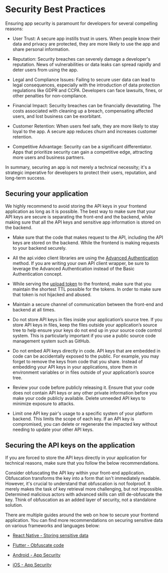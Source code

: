 # Security Best Practices

Ensuring app security is paramount for developers for several compelling reasons:

* User Trust: A secure app instills trust in users. When people know their data and privacy are protected, they are more likely to use the app and share personal information.

* Reputation: Security breaches can severely damage a developer's reputation. News of vulnerabilities or data leaks can spread rapidly and deter users from using the app.

* Legal and Compliance Issues: Failing to secure user data can lead to legal consequences, especially with the introduction of data protection regulations like GDPR and CCPA. Developers can face lawsuits, fines, or other penalties for non-compliance.

* Financial Impact: Security breaches can be financially devastating. The costs associated with cleaning up a breach, compensating affected users, and lost business can be exorbitant.

* Customer Retention: When users feel safe, they are more likely to stay loyal to the app. A secure app reduces churn and increases customer retention.

* Competitive Advantage: Security can be a significant differentiator. Apps that prioritize security can gain a competitive edge, attracting more users and business partners.

In summary, securing an app is not merely a technical necessity; it's a strategic imperative for developers to protect their users, reputation, and long-term success.

## Securing your application

We highly recommend to avoid storing the API keys in your frontend application as long as it is possible. The best way to make sure that your API keys are secure is separating the front-end and the backend, while making sure that all the API keys and sensitive app information is stored on the backend.

* Make sure that the code that makes request to the API, including the API keys are stored on the backend. While the frontend is making requests to your backend securely. 

* All the api.video client libraries are using the [Advanced Authentication](https://docs.api.video/reference/disposable-bearer-token-authentication) method. If you are writing your own API client wrapper, be sure to leverage the Advanced Authentication instead of the Basic Authentication concept.

* While serving the [upload token](https://docs.api.video/vod/delegated-upload-tokens) to the frontend, make sure that you maintain the shortest TTL possible for the tokens. In order to make sure that token is not hijacked and abused.

* Maintain a secure channel of communication between the front-end and backend at all times.

* Do not store API keys in files inside your application’s source tree. If you store API keys in files, keep the files outside your application’s source tree to help ensure your keys do not end up in your source code control system. This is particularly important if you use a public source code management system such as GitHub.

* Do not embed API keys directly in code. API keys that are embedded in code can be accidentally exposed to the public. For example, you may forget to remove the keys from code that you share. Instead of embedding your API keys in your applications, store them in environment variables or in files outside of your application’s source tree.

* Review your code before publicly releasing it. Ensure that your code does not contain API keys or any other private information before you make your code publicly available.
Delete unneeded API keys to minimize exposure to attacks.

* Limit one API key pair's usage to a specific system of your platform backend. This limits the scope of each key. If an API key is compromised, you can delete or regenerate the impacted key without needing to update your other API keys.


## Securing the API keys on the application

If you are forced to store the API keys directly in your application for technical reasons, make sure that you follow the below recommendations.

Consider obfuscating the API key within your front-end application. Obfuscation transforms the key into a form that isn't immediately readable. However, it's crucial to understand that obfuscation is not foolproof. It merely makes the task of key retrieval more challenging, but not impossible. Determined malicious actors with advanced skills can still de-obfuscate the key. Think of obfuscation as an added layer of security, not a standalone solution.

There are multiple guides around the web on how to secure your frontend application. You can find more recommendations on securing sensitive data on various frameworks and languages below:

* [React Native - Storing sensitive data](https://reactnative.dev/docs/security#storing-sensitive-info)

* [Flutter - Obfuscate code](https://docs.flutter.dev/deployment/obfuscate)

* [Android - App Security](https://developer.android.com/privacy-and-security/security-tips)

* [iOS - App Security](https://developer.apple.com/documentation/security)